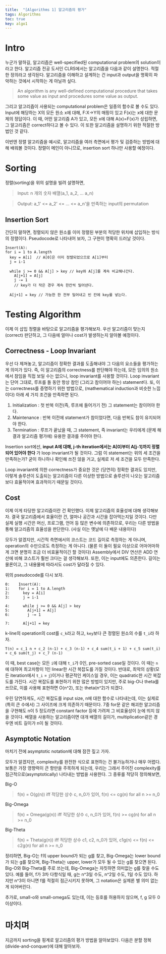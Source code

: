 ```yaml
---
title:  "[Algorithms 1] 알고리즘의 평가"
tags: Algorithms
toc: true
key: algo1
---
```


# Intro
누군가 말하길, 알고리즘은 well-specified된 computational problem의 solution이라고 한다. 알고리즘 전공 도서인 CLRS에서는 알고리즘을 다음과 같이 설명한다. 적절한 정의라고 생각된다. 알고리즘을 이해하고 설계하는 건 input과 output을 명확히 파악하는 것에서 시작하는 게 아닐까 싶다.

> An algorithm is any well-defined computational procedure that takes some value as input and procedures some value as output.

그리고 알고리즘이 사용되는 computational problem은 일종의 함수로 볼 수도 있다. Input에 해당하는 X의 모든 원소 x에 대해, F:X->Y의 매핑이 있고 F(x)는 x에 대한 문제의 정답이다. 이 때, 어떤 알고리즘 A가 있고, 모든 x에 대해 A(x)=F(x)가 성립하면, 그 알고리즘은 correct하다고 볼 수 있다. 이 또한 알고리즘을 설명하기 위한 적절한 방법인 것 같다.

이번엔 정렬 알고리즘을 예시로, 알고리즘을 여러 측면에서 평가 및 검증하는 방법에 대해 배워볼 것이다. 정렬이 메인이 아니므로, insertion sort 하나만 사용할 예정이다.


# Sorting
정렬(sorting)을 위의 설명을 빌려 설명하면,

> Input: n 개의 숫자 배열(a_1, a_2, ... a_n) 

> Output: a_1' <= a_2' <= ... <= a_n'을 만족하는 input의 permutation

## Insertion Sort
간단히 말하면, 정렬되지 않은 원소를 이미 정렬된 부분의 적당한 위치에 삽입하는 방식의 정렬이다. Pseudocode로 나타내어 보자, 그 구현이 명확히 드러날 것이다.

    Insert(A):
    for i = 1 to A.length
      key = A[i]  // A[0]은 이미 정렬되었으므로 A[1]부터
      j = i-1     

      while j >= 0 && A[j] > key // key와 A[j]를 계속 비교해나간다.
        A[j+1] = A[j]
        j -= 1
        // key가 더 작은 경우 계속 한칸씩 밀어낸다.

      A[j+1] = key // 가능한 한 전부 밀어내고 빈 칸에 key를 넣는다.


# Testing Algorithm
이제 이 삽입 정렬을 바탕으로 알고리즘을 평가해보자. 우선 알고리즘이 맞는지(correct) 판단하고, 그 다음에 얼마나 cost가 발생하는지 알아볼 예정이다.

## Correctness - Loop Invariant
우선 다 제쳐놓고, 알고리즘이 정확한 결과를 도출해내야 그 다음의 요소들을 평가하는 게 의미가 있다. 즉, 이 알고리즘의 correctness를 판단해야 하는데, 모든 임의의 원소에서 참임을 직접 보일 수는 없으니, loop invariant를 사용할 것이다. Loop invariant는 단어 그대로, 루프를 돌 동안 항상 참인 (그리고 참이어야 하는) statement다. 또, 이는 correctness를 증명하기 위한 방법으로, (mathematical induction과 비슷한 느낌이다) 아래 세 가지 조건을 만족하면 된다.

1. Initialization : 첫 반복 이전(즉, 루프에 들어가기 전) 그 statement는 참이어야 한다. 
2. Maintenance : 반복 이전에 statement가 참이었다면, 다음 반복도 참이 유지되어야 한다.
3. Termination : 루프가 끝났을 때, 그 statement, 즉 invariant는 우리에게 (문제 해결과 알고리즘 평가에) 유용한 결과를 주어야 한다.

Insertion sort에선, __input A에 대해, j-th iteration에서는 A\[0]부터 A\[j-1]까지 정렬되어 있어야 한다__ 가 loop invariant가 될 것이다. 그럼 이 statement는 위의 세 조건을 만족하는가? 굳이 하나하나 확인해 쓰진 않을 거고, 실제로 저 세 조건을 모두 만족한다.

Loop invariant에 의한 correctness가 중요한 것은 (당연히) 정확한 결과도 있지만, 이렇게 솔루션이 도출되는 알고리즘이 다른 이상한 방법으로 솔루션이 나오는 알고리즘보다 효율적이며 효과적이기 때문일 것이다.

## Cost
이제 이게 타당한 알고리즘이란 건 확인했다. 이제 알고리즘의 효율성에 대해 생각해보자. 결국 알고리즘에서 효율이란 건, 얼마나 공간과 시간을 잡아먹는지일 것이다. 다만 실제 실행 시간은 머신, 프로그램, 언어 등 많은 변수에 의존하므로, 우리는 다른 방법을 통해 알고리즘의 효율성을 판단한다. (사실 이는 옛날에 다 배운 내용이다)

모두가 알겠지만, 시간적 측면에서의 코스트는 코드 길이로 측정하는 게 아니며, operation의 수만으로도 측정하는 게 아니다. (물론 이 둘이 필요 이상으로 어마어마하게 크면 분명히 조금 더 비효율적이긴 할 것이다) Assembly에서 DIV 연산은 ADD 연산에 비해 코스트가 훨씬 크다는 걸 생각해보자. 또한, 이는 input에도 의존한다. 길이는 물론이고, 그 내용물에 따라서도 cost가 달라질 수 있다.

위의 pseudocode를 다시 보자.

    0:    Insert(A):
    1:    for i = 1 to A.length
    2:      key = A[i] 
    3:      j = i-1     

    4:      while j >= 0 && A[j] > key 
    5:        A[j+1] = A[j]
    6:        j -= 1

    7:      A[j+1] = key

k-line의 operation의 cost를 `c_k`라고 하고, `key`보다 큰 정렬된 원소의 수를 `t_i`라 하자.

    T(n) = c_1 n + c_2 (n-1) + c_3 (n-1) + c_4 sum(t_i + 1) + c_5 sum(t_i) + c_6 sum(t_j) + c_7 (n-1)
    
이 때, best case는 모든 `i`에 대해 `t_i`가 0인, pre-sorted case일 것이다. 이 때는 `n`에 대하여 최고차항이 1인 linear한 시간 복잡도를 가질 것이다. 반대로, 최악의 상황(모든 iteration에서 `t_i` = `j`)이거나 평균적인 케이스일 경우, 이는 quadratic한 시간 복잡도를 가진다. 시간 복잡도를 표현하기 위한 많은 방법이 있지만, 주로 big-O나 theta를 쓰므로, 이를 사용해 표현하면 O(n^2), 또는 theta(n^2)가 되겠다.

우린 당연하게도, 시간 복잡도를 input size, n에 대한 함수로 나타내는데, 이는 실제로 (특히 큰 수에서) 그 사이즈에 크게 의존하기 때문이다. 7중 for문 같은 해괴한 알고리즘을 구현해도 n이 5 정도라면 constant factor 등에 가려져 그 비효율성이 눈에 띄지 않을 것이다. 배열을 사용하는 알고리즘이면 대개 배열의 길이가, multiplication같은 경우엔 비트 길이가 n이 될 것이다.

## Asymptotic Notation
마치기 전에 asymptotic notation에 대해 잠깐 짚고 가자.

모두가 알겠지만, complexity를 완전한 식으로 표현하는 건 불가능하거나 매우 어렵다. 보통은 가장 영향력이 큰 항만을 주목하게 되는데, 우리는 그래서 주어진 complexity를 점근적으로(asymptotically) 나타내는 방법을 사용한다. 그 종류를 적당히 정의해보면,

Big-O

> f(n) = O(g(n)) iff 적당한 상수 c, n_0가 있어, f(n) <= cg(n) for all n >= n_0 

Big-Omega

> f(n) = Omega(g(n)) iff 적당한 상수 c, n_0가 있어, f(n) >= cg(n) for all n >= n_0 

Big-Theta

> f(n) = Theta(g(n)) iff 적당한 상수 c1, c2, n_0가 있어, c1g(n) <= f(n) <= c2g(n) for all n >= n_0 

정리하면, Big-O는 f의 upper bound가 되는 g를 찾고, Big-Omega는 lower bound가 되는 g를 찾으며, Big-Theta는 upper, lower가 모두 될 수 있는 g를 찾으면 된다. Big-O와 Big-Theta를 주로 쓰는데, Big-Omega는 자칫하면 의미없는 g를 찾을 수도 있다. 예를 들어, f가 3차 다항식일 때, g는 n^3일 수도, n^2일 수도, 1일 수도 있다. 하지만 n^3이 아니면 f를 적절히 점근시키지 못하며, 그 notation은 실제론 별 의미 없는 게 되어버린다.

추가로, small-o와 small-omega도 있는데, 이는 등호를 허용하지 않으며, f, g 모두 0 이상이다.

# 마치며
지금까지 sorting을 핑계로 알고리즘의 평가 방법을 알아보았다. 다음은 분할 정복(divide-and-conquer)에 대해 알아보자.




